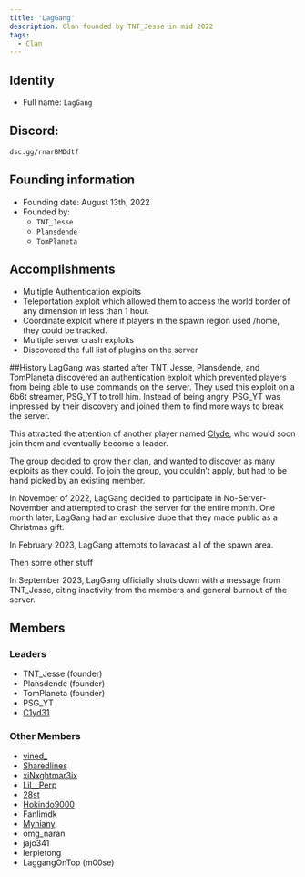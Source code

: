 ```yaml
---
title: 'LagGang'
description: Clan founded by TNT_Jesse in mid 2022
tags:
  - Clan
---
```


## Identity
* Full name: `LagGang`

## Discord:
`dsc.gg/rnarBMDdtf`

## Founding information
* Founding date: August 13th, 2022
* Founded by: 
  * `TNT_Jesse`
  * `Plansdende`
  * `TomPlaneta`

## Accomplishments
- Multiple Authentication exploits
- Teleportation exploit which allowed them to access the world border of any dimension in less than 1 hour.
- Coordinate exploit where if players in the spawn region used /home, they could be tracked.
- Multiple server crash exploits
- Discovered the full list of plugins on the server

##History
  LagGang was started after TNT_Jesse, Plansdende, and TomPlaneta discovered an authentication exploit which prevented players from being able to use commands on the server. They used this exploit on a 6b6t streamer, PSG_YT to troll him.
  Instead of being angry, PSG_YT was impressed by their discovery and joined them to find more ways to break the server.

  This attracted the attention of another player named [Clyde](../Players/clyde.md), who would soon join them and eventually become a leader.

  The group decided to grow their clan, and wanted to discover as many exploits as they could.
  To join the group, you couldn’t apply, but had to be hand picked by an existing member.

  In November of 2022, LagGang decided to participate in No-Server-November and attempted to crash the server for the entire month.
  One month later, LagGang had an exclusive dupe that they made public as a Christmas gift.

  In February 2023, LagGang attempts to lavacast all of the spawn area.

  Then some other stuff

  In September 2023, LagGang officially shuts down with a message from TNT_Jesse, citing inactivity from the members and general burnout of the server.

## Members
### Leaders
- TNT_Jesse (founder)
- Plansdende (founder)
- TomPlaneta (founder)
- PSG_YT
- [C1yd31](../Players/clyde.md)

### Other Members
- [vined_](../Players/vined.md)
- [Sharedlines](../Players/sharedlines.md)
- [xiNxghtmar3ix](../Players/nxght.md)
- [Lil__Perp](../Players/lilperp.md)
- [28st](../Players/28st.md)
- [Hokindo9000](../Players/hokindo9000.md)
- Fanlimdk
- [Myniany](../Players/myniany.md)
- omg_naran
- jajo341
- lerpietong
- LaggangOnTop (m00se)
